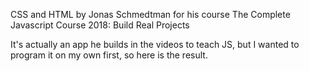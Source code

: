 
CSS and HTML by Jonas Schmedtman for his course The Complete Javascript Course 2018: Build Real Projects

It's actually an app he builds in the videos to teach JS, but I wanted to program it on my own first, so here is the result.